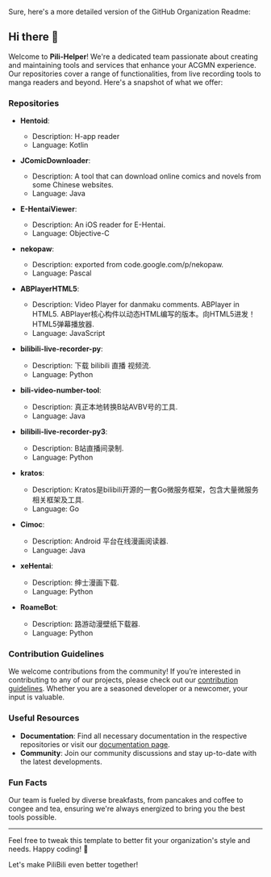 Sure, here's a more detailed version of the GitHub Organization Readme:

## Hi there 👋

Welcome to **Pili-Helper**! We're a dedicated team passionate about creating and maintaining tools and services that enhance your ACGMN experience. Our repositories cover a range of functionalities, from live recording tools to manga readers and beyond. Here's a snapshot of what we offer:

### Repositories

- **Hentoid**: 
  - Description: H-app reader
  - Language: Kotlin

- **JComicDownloader**: 
  - Description: A tool that can download online comics and novels from some Chinese websites.
  - Language: Java

- **E-HentaiViewer**: 
  - Description: An iOS reader for E-Hentai.
  - Language: Objective-C

- **nekopaw**: 
  - Description: exported from code.google.com/p/nekopaw.
  - Language: Pascal

- **ABPlayerHTML5**: 
  - Description: Video Player for danmaku comments. ABPlayer in HTML5. ABPlayer核心构件以动态HTML编写的版本。向HTML5进发！HTML5弹幕播放器.
  - Language: JavaScript

- **bilibili-live-recorder-py**: 
  - Description: 下载 bilibili 直播 视频流.
  - Language: Python

- **bili-video-number-tool**: 
  - Description: 真正本地转换B站AVBV号的工具.
  - Language: Java

- **bilibili-live-recorder-py3**: 
  - Description: B站直播间录制.
  - Language: Python

- **kratos**: 
  - Description: Kratos是bilibili开源的一套Go微服务框架，包含大量微服务相关框架及工具.
  - Language: Go

- **Cimoc**: 
  - Description: Android 平台在线漫画阅读器.
  - Language: Java

- **xeHentai**: 
  - Description: 绅士漫画下载.
  - Language: Python

- **RoameBot**: 
  - Description: 路游动漫壁纸下载器.
  - Language: Python


### Contribution Guidelines

We welcome contributions from the community! If you’re interested in contributing to any of our projects, please check out our [contribution guidelines](link_to_contribution_guidelines). Whether you are a seasoned developer or a newcomer, your input is valuable.

### Useful Resources

- **Documentation**: Find all necessary documentation in the respective repositories or visit our [documentation page](link_to_docs).
- **Community**: Join our community discussions and stay up-to-date with the latest developments.

### Fun Facts

Our team is fueled by diverse breakfasts, from pancakes and coffee to congee and tea, ensuring we're always energized to bring you the best tools possible.

---

Feel free to tweak this template to better fit your organization's style and needs. Happy coding! 🚀

Let's make PiliBili even better together!

